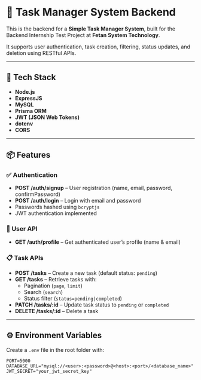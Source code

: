 # 📝 Task Manager System Backend

This is the backend for a **Simple Task Manager System**, built for the Backend Internship Test Project at **Fetan System Technology**.

It supports user authentication, task creation, filtering, status updates, and deletion using RESTful APIs.

---

## 🚀 Tech Stack

- **Node.js**
- **ExpressJS**
- **MySQL**
- **Prisma ORM**
- **JWT (JSON Web Tokens)**
- **dotenv**
- **CORS**

---

## 📦 Features

### ✅ Authentication

- **POST /auth/signup** – User registration (name, email, password, confirmPassword)
- **POST /auth/login** – Login with email and password
- Passwords hashed using `bcryptjs`
- JWT authentication implemented

### 👤 User API

- **GET /auth/profile** – Get authenticated user’s profile (name & email)

### 📋 Task APIs

- **POST /tasks** – Create a new task (default status: `pending`)
- **GET /tasks** – Retrieve tasks with:
  - Pagination (`page`, `limit`)
  - Search (`search`)
  - Status filter (`status=pending|completed`)
- **PATCH /tasks/:id** – Update task status to `pending` or `completed`
- **DELETE /tasks/:id** – Delete a task

---

## ⚙️ Environment Variables

Create a `.env` file in the root folder with:

```env
PORT=5000
DATABASE_URL="mysql://<user>:<password>@<host>:<port>/<database_name>"
JWT_SECRET="your_jwt_secret_key"
